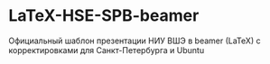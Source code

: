 # LaTeX-HSE-SPB-beamer
Официальный шаблон презентации НИУ ВШЭ в beamer (LaTeX) с корректировками для Санкт-Петербурга и Ubuntu 
